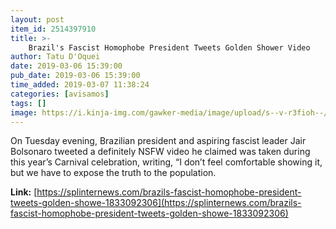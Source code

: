 ```yaml
---
layout: post
item_id: 2514397910
title: >-
    Brazil's Fascist Homophobe President Tweets Golden Shower Video
author: Tatu D'Oquei
date: 2019-03-06 15:39:00
pub_date: 2019-03-06 15:39:00
time_added: 2019-03-07 11:38:24
categories: [avisamos]
tags: []
image: https://i.kinja-img.com/gawker-media/image/upload/s--v-r3fioh--/c_fill,fl_progressive,g_center,h_900,q_80,w_1600/rewfda23u2brh9xaxgz7.jpg
---
```


On Tuesday evening, Brazilian president and aspiring fascist leader Jair Bolsonaro tweeted a definitely NSFW video he claimed was taken during this year’s Carnival celebration, writing, “I don’t feel comfortable showing it, but we have to expose the truth to the population.

**Link:** [https://splinternews.com/brazils-fascist-homophobe-president-tweets-golden-showe-1833092306](https://splinternews.com/brazils-fascist-homophobe-president-tweets-golden-showe-1833092306)

